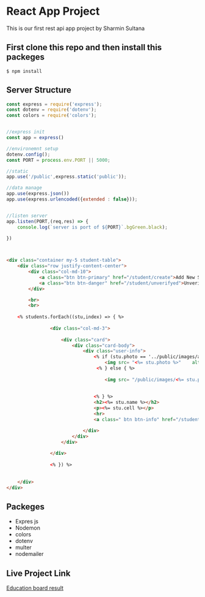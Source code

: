 # React App Project 

This is our first rest api app project by Sharmin Sultana

## First clone this repo and then install this packeges

```console
$ npm install 
```

## Server Structure

```js
const express = require('express');
const dotenv = require('dotenv');
const colors = require('colors');


//express init
const app = express()

//environemnt setup
dotenv.config();
const PORT = process.env.PORT || 5000;

//static 
app.use('/public',express.static('public'));

//data manage
app.use(express.json())
app.use(express.urlencoded({extended : false}));


//listen server
app.listen(PORT,(req,res) => {
    console.log(`server is port of ${PORT}`.bgGreen.black);
    
})

```

```html


<div class="container my-5 student-table">
    <div class="row justify-content-center">
        <div class="col-md-10">
            <a class="btn btn-primary" href="/student/create">Add New Student</a>
            <a class="btn btn-danger" href="/student/unverifyed">Unverifyed</a>
        </div>

        <br>
        <br>
     
    <% students.forEach((stu,index) => { %>
           
                <div class="col-md-3">
                    
                    <div class="card">
                        <div class="card-body">
                            <div class="user-info">
                                <% if (stu.photo == '../public/images/avatar.png') { %>
                                    <img src= "<%= stu.photo %>"    alt="">
                                 <% } else { %>
    
                                    <img src= "/public/images/<%= stu.photo %>"    alt="">
    
                                  
                                <% } %>
                                <h2><%= stu.name %></h2>
                                <p><%= stu.cell %></p>
                                <hr>
                                <a class=" btn btn-info" href="/student/<%= stu.id %> ">View</a>

                            </div>
                        </div>
                    </div>
                
                </div>
            
                <% }) %>
 
       
    </div>
</div>

```

## Packeges

* Expres js
* Nodemon
* colors
* dotenv
* multer
* nodemailer

## Live Project Link

[Education board result](http://www.educationboardresults.gov.bd/)